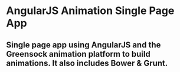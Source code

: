 # AngularJS Animation Single Page App

## Single page app using AngularJS and the Greensock animation platform to build animations. It also includes Bower & Grunt.
